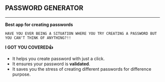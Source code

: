 ## PASSWORD GENERATOR
-----------------------
**Best app for creating passwords**

```HAVE YOU EVER BEING A SITUATION WHERE YOU TRY CREATING A PASSWORD BUT YOU CAN'T THINK OF ANYTHING?!!```
 
**I GOT YOU COVERED👍**
* It helps you create password with just a click.
* It ensures your password is **validated**.
* It saves you the stress of creating different passwords for difference purpose.

